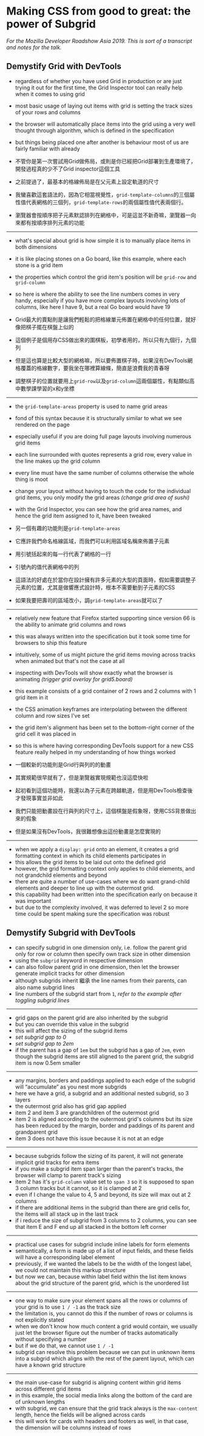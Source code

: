 # Making CSS from good to great: the power of Subgrid

*For the Mozilla Developer Roadshow Asia 2019. This is sort of a transcript and notes for the talk.*

## Demystify Grid with DevTools

- regardless of whether you have used Grid in production or are just trying it out for the first time, the Grid Inspector tool can really help when it comes to using grid
- most basic usage of laying out items with grid is setting the track sizes of your rows and columns
- the browser will automatically place items into the grid using a very well thought through algorithm, which is defined in the specification
- but things being placed one after another is behaviour most of us are fairly familiar with already

- 不管你是第一次嘗試用Grid做佈局，或則是你已經把Grid部署到生產環境了，開發過程真的少不了Grid inspector這個工具
- 之前提過了，最基本的格線佈局是在父元素上設定軌道的尺寸
- 我蠻喜歡這套語法的，因為它相當視覺性，`grid-template-columns`的三個屬性值代表網格的三個列，`grid-template-rows`的兩個屬性值代表兩個行。
- 瀏覽器會按順序把子元素默認排列在網格中，可是這並不新奇嘛，瀏覽器一向來都有按順序排列元素的功能
---

- what's special about grid is how simple it is to manually place items in both dimensions
- it is like placing stones on a Go board, like this example, where each stone is a grid item
- the properties which control the grid item's position will be `grid-row` and `grid-column`
- so here is where the ability to see the line numbers comes in very handy, especially if you have more complex layouts involving lots of columns, like here I have 9, but a real Go board would have 19

- Grid最大的賣點則是讓我們輕鬆的把格線單元佈置在網格中的任何位置，就好像把棋子擺在棋盤上似的
- 這個例子是個用存CSS做出來的圍棋板，初學者用的，所以只有九個行，九個列
- 但是這也算是比較大型的網格嘛，所以要佈置棋子時，如果沒有DevTools網格覆蓋的格線數字，要我坐在哪裡算線條，簡直是浪費我的青春呀
- 調整棋子的位置就要用上`grid-row`以及`grid-column`這兩個屬性，有點類似高中數學課學習的x和y坐標

---

- the `grid-template-areas` property is used to name grid areas 
- fond of this syntax because it is structurally similar to what we see rendered on the page
- especially useful if you are doing full page layouts involving numerous grid items
- each line surrounded with quotes represents a grid row, every value in the line makes up the grid column
- every line must have the same number of columns otherwise the whole thing is moot
- change your layout without having to touch the code for the individual grid items, you only modify the grid areas *(change grid area of sushi)*
- with the Grid Inspector, you can see how the grid area names, and hence the grid item assigned to it, have been tweaked

- 另一個有趣的功能則是`grid-template-areas`
- 它應許我們命名格線區域，而我們可以利用區域名稱來佈置子元素
- 用引號括起來的每一行代表了網格的一行
- 引號內的值代表網格中的列
- 這語法的好處在於當你在設計擁有許多元素的大型的頁面時，假如需要調整子元素的位置，尤其是做響應式設計時，根本不需要動到子元素的CSS
- 如果我要把壽司的區域改小，調`grid-template-areas`就可以了
---

- relatively new feature that Firefox started supporting since version 66 is the ability to animate grid columns and rows
- this was always written into the specification but it took some time for browsers to ship this feature
- intuitively, some of us might picture the grid items moving across tracks when animated but that's not the case at all
- inspecting with DevTools will show exactly what the browser is animating *(trigger grid overlay for grid5.board)*
- this example consists of a grid container of 2 rows and 2 columns with 1 grid item in it
- the CSS animation keyframes are interpolating between the different column and row sizes I've set
- the grid item's alignment has been set to the bottom-right corner of the grid cell it was placed in
- so this is where having corresponding DevTools support for a new CSS feature really helped in my understanding of how things worked

- 一個較新的功能則是Grid行與列的的動畫
- 其實規範很早就有了，但是瀏覽器實現規範也沒這麼快啦
- 起初看到這個功能時，我還以為子元素在跨越軌道，但是用DevTools檢查後才發現事實並非如此
- 我們只能把動畫設在行與列的尺寸上，這個棋盤是假象呀，使用CSS背景做出來的假象
- 但是如果沒有DevTools，我很難想像出這份動畫是怎麼實現的

---

- when we apply a `display: grid` onto an element, it creates a grid formatting context in which its child elements participates in
- this allows the grid items to be laid out onto the defined grid
- however, the grid formatting context only applies to child elements, and not grandchild elements and beyond
- there are quite a number of use-cases where we do want grand-child elements and deeper to line up with the outermost grid. 
- this capability had been written into the specification early on because it was important
- but due to the complexity involved, it was deferred to level 2 so more time could be spent making sure the specification was robust

## Demystify Subgrid with DevTools

- can specify subgrid in one dimension only, i.e. follow the parent grid only for row or column then specify own track size in other dimension
- using the `subgrid` keyword in respective dimension
- can also follow parent grid in one dimension, then let the browser generate implicit tracks for other dimension
- although subgrids inherit 繼承 the line names from their parents, can also name subgrid lines
- line numbers of the subgrid start from `1`, *refer to the example after toggling subgrid lines*

---

- grid gaps on the parent grid are also inherited by the subgrid
- but you can override this value in the subgrid
- this will affect the sizing of the subgrid items
- *set subgrid gap to 0*
- *set subgrid gap to 2em*
- if the parent has a gap of `1em` but the subgrid has a gap of `2em`, even though the subgrid items are still aligned to the parent grid, the subgrid item is now 0.5em smaller

---

- any margins, borders and paddings applied to each edge of the subgrid will “accumulate” as you nest more subgrids
- here we have a grid, a subgrid and an additional nested subgrid, so 3 layers
- the outermost grid also has grid gap applied
- item 2 and item 3 are grandchildren of the outermost grid
- item 2 is aligned according to the outermost grid's columns but its size has been reduced by the margin, border and paddings of its parent and grandparent grid
- item 3 does not have this issue because it is not at an edge

---

- because subgrids follow the sizing of its parent, it will not generate implicit grid tracks for extra items
- if you make a subgrid item span larger than the parent's tracks, the browser will clamp to parent track's sizing
- item 2 has it's `grid-column` value set to `span 3` so it is supposed to span 3 column tracks but it cannot, so it is clamped at 2
- even if I change the value to 4, 5 and beyond, its size will max out at 2 columns
- if there are additional items in the subgrid than there are grid cells for, the items will all stack up in the last track
- if i reduce the size of subgrid from 3 columns to 2 columns, you can see that item E and F end up all stacked in the bottom left corner

---

- practical use cases for subgrid include inline labels for form elements
- semantically, a form is made up of a list of input fields, and these fields will have a corresponding label element
- previously, if we wanted the labels to be the width of the longest label, we could not maintain this markup structure
- but now we can, because within label field within the list item knows about the grid structure of the parent grid, which is the unordered list

---

- one way to make sure your element spans all the rows or columns of your grid is to use `1 / -1` as the track size
- the limitation is, you cannot do this if the number of rows or columns is not explicitly stated
- when we don't know how much content a grid would contain, we usually just let the browser figure out the number of tracks automatically without specifying a number
- but if we do that, we cannot use `1 / -1`
- subgrid can resolve this problem because we can put in unknown items into a subgrid which aligns with the rest of the parent layout, which can have a known grid structure

---

- the main use-case for subgrid is aligning content within grid items across different grid items
- in this example, the social media links along the bottom of the card are of unknown lengths
- with subgrid, we can ensure that the grid track always is the `max-content` length, hence the fields will be aligned across cards
- this will work for cards with headers and footers as well, in that case, the dimension will be columns instead of rows